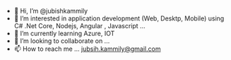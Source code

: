 - 👋 Hi, I’m @jubishkammily
- 👀 I’m interested in application development (Web, Desktp, Mobile) using C# .Net Core, Nodejs, Angular , Javascript ... 
- 🌱 I’m currently learning Azure, IOT
- 💞️ I’m looking to collaborate on ...
- 📫 How to reach me ... jubsih.kammily@gmail.com

<!---
jubishkammily/jubishkammily is a ✨ special ✨ repository because its `README.md` (this file) appears on your GitHub profile.
You can click the Preview link to take a look at your changes.
--->
